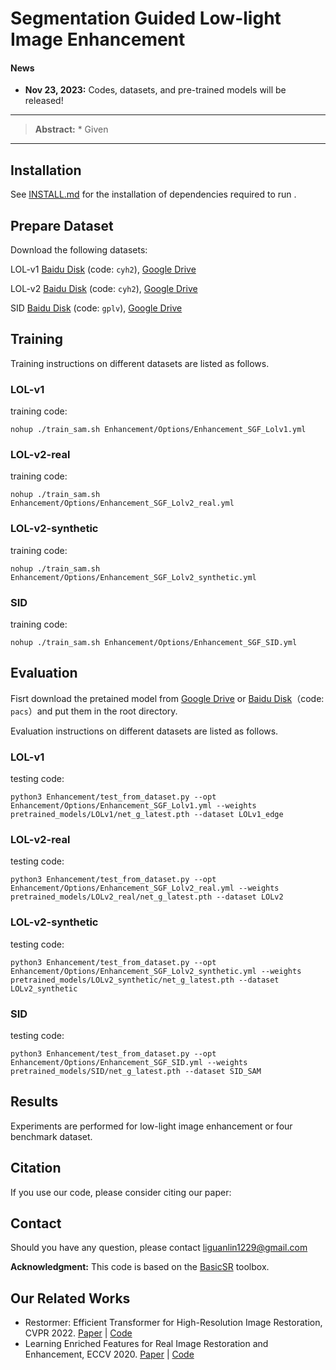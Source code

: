 



# Segmentation Guided Low-light Image Enhancement

#### News
- **Nov 23, 2023:** Codes, datasets, and pre-trained models will be released!

<hr />

> **Abstract:** * Given 
<hr />

## Installation

See [INSTALL.md](INSTALL.md) for the installation of dependencies required to run .


## Prepare Dataset
Download the following datasets:

LOL-v1 [Baidu Disk](https://pan.baidu.com/s/1ZAC9TWR-YeuLIkWs3L7z4g?pwd=cyh2) (code: `cyh2`), [Google Drive](https://drive.google.com/file/d/1L-kqSQyrmMueBh_ziWoPFhfsAh50h20H/view?usp=sharing)

LOL-v2 [Baidu Disk](https://pan.baidu.com/s/1X4HykuVL_1WyB3LWJJhBQg?pwd=cyh2) (code: `cyh2`), [Google Drive](https://drive.google.com/file/d/1Ou9EljYZW8o5dbDCf9R34FS8Pd8kEp2U/view?usp=sharing)

SID [Baidu Disk](https://pan.baidu.com/share/init?surl=HRr-5LJO0V0CWqtoctQp9w) (code: `gplv`), [Google Drive](https://drive.google.com/drive/folders/1eQ-5Z303sbASEvsgCBSDbhijzLTWQJtR?usp=share_link&pli=1)


## Training
Training instructions on different datasets are listed as follows. 

### LOL-v1

training code:

```
nohup ./train_sam.sh Enhancement/Options/Enhancement_SGF_Lolv1.yml
```

### LOL-v2-real

training code:

```
nohup ./train_sam.sh Enhancement/Options/Enhancement_SGF_Lolv2_real.yml
```

### LOL-v2-synthetic

training code:

```
nohup ./train_sam.sh Enhancement/Options/Enhancement_SGF_Lolv2_synthetic.yml
```

### SID

training code:

```
nohup ./train_sam.sh Enhancement/Options/Enhancement_SGF_SID.yml
```


## Evaluation

Fisrt download the pretained model from [Google Drive](https://drive.google.com/drive/folders/1N_qeQuP4EZJ3lBs0mG8S9oT8qvXpY0YE?usp=sharing) or [Baidu Disk](https://pan.baidu.com/s/13L-EROAtlOGNUrBJFehQsQ)（code: `pacs`）and put them in the root directory.

Evaluation instructions on different datasets are listed as follows. 

### LOL-v1

testing code:

```
python3 Enhancement/test_from_dataset.py --opt Enhancement/Options/Enhancement_SGF_Lolv1.yml --weights pretrained_models/LOLv1/net_g_latest.pth --dataset LOLv1_edge
```

### LOL-v2-real

testing code:

```
python3 Enhancement/test_from_dataset.py --opt Enhancement/Options/Enhancement_SGF_Lolv2_real.yml --weights pretrained_models/LOLv2_real/net_g_latest.pth --dataset LOLv2
```

### LOL-v2-synthetic

testing code:

```
python3 Enhancement/test_from_dataset.py --opt Enhancement/Options/Enhancement_SGF_Lolv2_synthetic.yml --weights pretrained_models/LOLv2_synthetic/net_g_latest.pth --dataset LOLv2_synthetic
```

### SID

testing code:

```
python3 Enhancement/test_from_dataset.py --opt Enhancement/Options/Enhancement_SGF_SID.yml --weights pretrained_models/SID/net_g_latest.pth --dataset SID_SAM
```

## Results
Experiments are performed for low-light image enhancement or four benchmark dataset.


## Citation
If you use our code, please consider citing our paper:




## Contact
Should you have any question, please contact liguanlin1229@gmail.com


**Acknowledgment:** This code is based on the [BasicSR](https://github.com/xinntao/BasicSR) toolbox. 

## Our Related Works
- Restormer: Efficient Transformer for High-Resolution Image Restoration, CVPR 2022. [Paper](https://arxiv.org/abs/2111.09881) | [Code](https://github.com/swz30/Restormer)
- Learning Enriched Features for Real Image Restoration and Enhancement, ECCV 2020. [Paper](https://arxiv.org/abs/2003.06792) | [Code](https://github.com/swz30/MIRNet)

